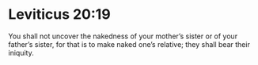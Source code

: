 # Leviticus 20:19

You shall not uncover the nakedness of your mother’s sister or of your father’s sister, for that is to make naked one’s relative; they shall bear their iniquity.
